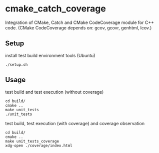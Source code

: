 # cmake_catch_coverage

Integration of CMake, Catch and CMake CodeCoverage module for C++ code.
(CMake CodeCoverage depends on: gcov, gcovr, genhtml, lcov.)

## Setup

install test build environment tools (Ubuntu)

    ./setup.sh

## Usage

test build and test execution (without coverage)

    cd build/
    cmake ..
    make unit_tests
    ./unit_tests

test build, test execution (with coverage) and coverage observation

    cd build/
    cmake ..
    make unit_tests_coverage
    xdg-open ./coverage/index.html
